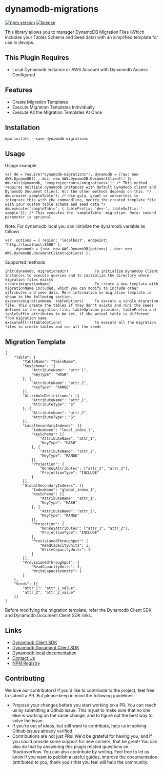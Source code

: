 dynamodb-migrations
=================================
[![npm version](https://badge.fury.io/js/dynamodb-migrations.svg)](https://badge.fury.io/js/dynamodb-migrations)
[![license](https://img.shields.io/npm/l/dynamodb-migrations.svg)](https://www.npmjs.com/package/dynamodb-migrations)

This library allows you to manager DynamoDB Migration Files (Which includes your Tables Schema and Seed data) with an simplified template for use in devops.

## This Plugin Requires

* Local Dynamodb Instance or AWS Account with Dynamodb Access Configured

## Features

* Create Migration Templates
* Execute Migration Templates Individually
* Execute All the Migration Templates At Once

## Installation

`npm install --save dynamodb-migrations`

## Usage

Usage example

```
var dm = require("dynamodb-migrations"), dynamodb = {raw: new AWS.DynamoDB() , doc: new AWS.DynamoDB.DocumentClient() };
dm.init(dynamodb, '<myprojectroot>/<migrations>'); /* This method requires multiple dynamodb instances with default Dynamodb client and Dynamodb Document Client. All the other methods depends on this. */
dm.create('sampleTable'); /* Use gulp, grunt or serverless to integrate this with the commandline, modify the created template file with your custom table schema and seed data */
dm.execute('sampleTable', { tablePrefix: 'dev-', tableSuffix: '-sample'}); /* This executes the 'sampleTable' migration. Note: second parameter is optional
```

Note: For dynamodb local you can initialize the dynamodb variable as follows
```
var  options = { region: 'localhost', endpoint: "http://localhost:8000" },
     dynamodb = {raw: new AWS.DynamoDB(options) , doc: new AWS.DynamoDB.DocumentClient(options) };
```

Supported methods

```
init(dynamodb, migrationsDir)            To initialize DynamoDB Client Instances to execute queries and to initialize the directory where migration files exists
create(migrationName)                    To create a new template with migrationName included, which you can modify to include other attributes and seed data. More information on migration template is shown in the following section.
execute(migrationName, tableOptions)     To execute a single migration file. This create the tables if they don't exists and runs the seeds defined in the migration file. tableOptions provides, tablePrefix and tableSuffix attributes to be set, if the actual table is different from migration name
executeAll()(tableOptions)               To execute all the migration files to create tables and run all the seeds
```

## Migration Template

```
{
    "Table": {
        "TableName": "TableName",
        "KeySchema": [{
            "AttributeName": "attr_1",
            "KeyType": "HASH"
		}, {
            "AttributeName": "attr_2",
            "KeyType": "RANGE"
		}],
        "AttributeDefinitions": [{
            "AttributeName": "attr_1",
            "AttributeType": "S"
		}, {
            "AttributeName": "attr_2",
            "AttributeType": "S"
		}],
        "LocalSecondaryIndexes": [{
            "IndexName": "local_index_1",
            "KeySchema": [{
                "AttributeName": "attr_1",
                "KeyType": "HASH"
			}, {
                "AttributeName": "attr_2",
                "KeyType": "RANGE"
			}],
            "Projection": {
                "NonKeyAttributes": ["attr_1", "attr_2"],
                "ProjectionType": "INCLUDE"
            }
		}],
        "GlobalSecondaryIndexes": [{
            "IndexName": "global_index_1",
            "KeySchema": [{
                "AttributeName": "attr_1",
                "KeyType": "HASH"
			}, {
                "AttributeName": "attr_2",
                "KeyType": "RANGE"
			}],
            "Projection": {
                "NonKeyAttributes": ["attr_1", "attr_2"],
                "ProjectionType": "INCLUDE"
            },
            "ProvisionedThroughput": {
                "ReadCapacityUnits": 1,
                "WriteCapacityUnits": 1
            }
		}],
        "ProvisionedThroughput": {
            "ReadCapacityUnits": 1,
            "WriteCapacityUnits": 1
        }
    },
    "Seeds": [{
        "attr_1": "attr_1_value",
        "attr_2": "attr_2_value"
    }]
}
```
Before modifying the migration template, refer the Dynamodb Client SDK and Dynamodb Document Client SDK links.

## Links
* [Dynamodb Client SDK](http://docs.aws.amazon.com/AWSJavaScriptSDK/latest/AWS/DynamoDB.html#createTable-property)
* [Dynamodb Document Client SDK](http://docs.aws.amazon.com/AWSJavaScriptSDK/latest/AWS/DynamoDB/DocumentClient.html#put-property)
* [Dynamodb local documentation](http://docs.aws.amazon.com/amazondynamodb/latest/developerguide/DynamoDBLocal.html)
* [Contact Us](mailto:ashanf@99x.lk)
* [NPM Registry](https://www.npmjs.com/package/dynamodb-migrations)

## Contributing

We love our contributors! If you'd like to contribute to the project, feel free to submit a PR. But please keep in mind the following guidelines:

* Propose your changes before you start working on a PR. You can reach us by submitting a Github issue. This is just to make sure that no one else is working on the same change, and to figure out the best way to solve the issue.
* If you're out of ideas, but still want to contribute, help us in solving Github issues already verified.
* Contributions are not just PRs! We'd be grateful for having you, and if you could provide some support for new comers, that be great! You can also do that by answering this plugin related questions on Stackoverflow.
You can also contribute by writing. Feel free to let us know if you want to publish a useful guides, improve the documentation (attributed to you, thank you!) that you feel will help the community.
